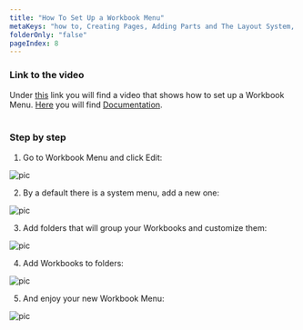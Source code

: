```yaml
---
title: "How To Set Up a Workbook Menu"
metaKeys: "how to, Creating Pages, Adding Parts and The Layout System, Workbook as a Home Page"
folderOnly: "false"
pageIndex: 8
---
```


### Link to the video

Under [this](https://profitbasedocs.blob.core.windows.net/videos/Workbook%20Menu.mp4) link you will find a video that shows how to set up a Workbook Menu. [Here](../../workbookmenu.md) you will find [Documentation](../../workbookmenu.md).
<br/>
<br/>

### Step by step


1. Go to Workbook Menu and click Edit:

![pic](https://profitbasedocs.blob.core.windows.net/images/HTwbMenu%20(1).png)

2. By a default there is a system menu, add a new one:

![pic](https://profitbasedocs.blob.core.windows.net/images/HTwbMenu%20(2).png)

3. Add folders that will group your Workbooks and customize them:

![pic](https://profitbasedocs.blob.core.windows.net/images/HTwbMenu%20(3).png)

4. Add Workbooks to folders:

![pic](https://profitbasedocs.blob.core.windows.net/images/HTwbMenu%20(4).png)

5. And enjoy your new Workbook Menu:

![pic](https://profitbasedocs.blob.core.windows.net/images/HTwbMenu%20(5).png)